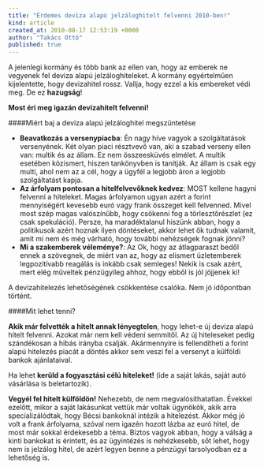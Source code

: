 ```yaml
---
title: "Érdemes deviza alapú jelzáloghitelt felvenni 2010-ben!"
kind: article
created_at: 2010-08-17 12:53:19 +0000
author: "Takács Ottó"
published: true
---
```

A jelenlegi kormány és több bank az ellen van, hogy az emberek ne vegyenek fel deviza alapú jelzáloghiteleket. A kormány egyértelműen kijelentette, hogy devizahitel rossz. Vallja, hogy ezzel a kis embereket védi meg. De ez __hazugság__!

<!--break-->

__Most éri meg igazán devizahitelt felvenni!__

####Miért baj a deviza alapú jelzáloghitel megszüntetése

- **Beavatkozás a versenypiacba**: Én nagy híve vagyok a szolgáltatások versenyének. Két olyan piaci résztvevő van, aki a szabad verseny ellen van: multik és az állam. Ez nem összeesküvés elmélet. A multik esetében közismert, hiszen tankönyvben is tanítják. Az állam is csak egy multi, ahol nem az a cél, hogy a ügyfél a legjobb áron a legjobb szolgáltatást kapja. 
- **Az árfolyam pontosan a hitelfelvevőknek kedvez**: MOST kellene hagyni felvenni a hiteleket. Magas árfolyamon ugyan azért a forint mennyiségért kevesebb euró vagy frank összeget kell felvenned. Mivel most szép magas valószínűbb, hogy csökenni fog a törlesztőrészlet (ez csak spekuláció). Persze, ha maradéktalanul hiszünk abban, hogy a politikusok azért hoznak ilyen döntéseket, akkor lehet ők tudnak valamit, amit mi nem és még várható, hogy további nehézségek fognak jönni?
- **Mi a szakemberek véleménye?**: Az Ok, hogy az átlagparaszt bedől ennek a szövegnek, de miért van az, hogy az elismert üzletemberek legpozitívabb reagálás is inkább csak semleges! Nekik is csak azért, mert elég műveltek pénzügyileg ahhoz, hogy ebből is jól jöjjenek ki!

A devizahitelezés lehetőségének csökkentése csalóka. Nem jó időpontban történt. 

####Mit lehet tenni?

__Akik már felvették a hitelt annak lényegtelen__, hogy lehet-e új deviza alapú hitelt felvenni. Azokat már nem kell védeni semmitől. Az új hiteleseket pedig szándékosan a hibás irányba csalják. Akármennyire is fellendítheti a forint alapú hitelezés piacát a döntés akkor sem veszi fel a versenyt a külföldi bankok ajánlataival.

Ha lehet **kerüld a fogyasztási célú hiteleket!** (ide a saját lakás, saját autó vásárlása is beletartozik). 

**Vegyél fel hitelt külföldön!** Nehezebb, de nem megvalósíthatatlan. Évekkel ezelőtt, mikor a saját lakásunkat vettük már voltak ügynökök, akik arra specializálódtak, hogy Bécsi bankoknál intézik a hitelezést. Akkor még jó volt a frank árfolyama, szóval nem igazén hozott lázba az euró hitel, de most már sokkal érdekesebb a téma. Biztos vagyok abban, hogy a válság a kinti bankokat is érintett, és az ügyintézés is nehézkesebb, sőt lehet, hogy nem is jelzálog hitel, de azért legyen benne a pénzügyi tarsolyodban ez a lehetőség is.

<div class='old-comments'></div>